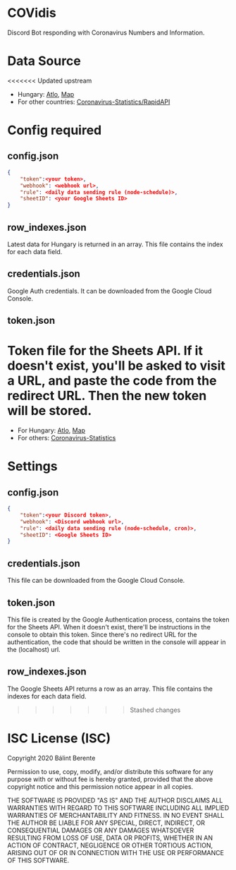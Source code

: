 # COVidis
Discord Bot responding with Coronavirus Numbers and Information.
# Data Source
<<<<<<< Updated upstream
* Hungary: [Atlo](http://atlo.team), [Map](http://koronavirus.gov.hu)
* For other countries: [Coronavirus-Statistics/RapidAPI](https://rapidapi.com/KishCom/api/covid-19-coronavirus-statistics)
# Config required
## config.json
```json
{
    "token":<your token>,
    "webhook": <webhook url>,
    "rule": <daily data sending rule (node-schedule)>,
    "sheetID": <your Google Sheets ID>
}
```
## row_indexes.json
Latest data for Hungary is returned in an array. This file contains the index for each data field.
## credentials.json
Google Auth credentials. It can be downloaded from the Google Cloud Console.
## token.json
Token file for the Sheets API. If it doesn't exist, you'll be asked to visit a URL, and paste the code from the redirect URL. Then the new token will be stored.
=======
* For Hungary: [Atlo](http://atlo.team), [Map](http://koronavirus.gov.hu)
* For others: [Coronavirus-Statistics](https://rapidapi.com/KishCom/api/covid-19-coronavirus-statistics)
# Settings
## config.json
```json
{
    "token":<your Discord token>,
    "webhook": <Discord webhook url>,
    "rule": <daily data sending rule (node-schedule, cron)>,
    "sheetID": <Google Sheets ID>
}
```
## credentials.json
This file can be downloaded from the Google Cloud Console.
## token.json
This file is created by the Google Authentication process, contains the token for the Sheets API. When it doesn't exist, there'll be instructions in the console to obtain this token. Since there's no redirect URL for the authentication, the code that should be written in the console will appear in the (localhost) url.
## row_indexes.json
The Google Sheets API returns a row as an array. This file contains the indexes for each data field.
>>>>>>> Stashed changes
# ISC License (ISC)
Copyright 2020 Bálint Berente

Permission to use, copy, modify, and/or distribute this software for any purpose with or without fee is hereby granted, provided that the above copyright notice and this permission notice appear in all copies.

THE SOFTWARE IS PROVIDED "AS IS" AND THE AUTHOR DISCLAIMS ALL WARRANTIES WITH REGARD TO THIS SOFTWARE INCLUDING ALL IMPLIED WARRANTIES OF MERCHANTABILITY AND FITNESS. IN NO EVENT SHALL THE AUTHOR BE LIABLE FOR ANY SPECIAL, DIRECT, INDIRECT, OR CONSEQUENTIAL DAMAGES OR ANY DAMAGES WHATSOEVER RESULTING FROM LOSS OF USE, DATA OR PROFITS, WHETHER IN AN ACTION OF CONTRACT, NEGLIGENCE OR OTHER TORTIOUS ACTION, ARISING OUT OF OR IN CONNECTION WITH THE USE OR PERFORMANCE OF THIS SOFTWARE.
